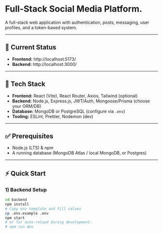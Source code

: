 # Full-Stack Social Media Platform.

A full-stack web application with authentication, posts, messaging, user profiles, and a token-based system.

---

## 🚀 Current Status
- **Frontend:** http://localhost:5173/
- **Backend:** http://localhost:3000/

---

## 🧰 Tech Stack
- **Frontend:** React (Vite), React Router, Axios, Tailwind (optional)
- **Backend:** Node.js, Express.js, JWT/Auth, Mongoose/Prisma (choose your ORM/DB)
- **Database:** MongoDB or PostgreSQL (configure via `.env`)
- **Tooling:** ESLint, Prettier, Nodemon (dev)

---

## ✅ Prerequisites
- Node.js (LTS) & npm
- A running database (MongoDB Atlas / local MongoDB, or Postgres)

---

## ⚡ Quick Start

### 1) Backend Setup
```bash
cd backend
npm install
# Copy env template and fill values
cp .env.example .env
npm start
# or for auto-reload during development:
# npm run dev
